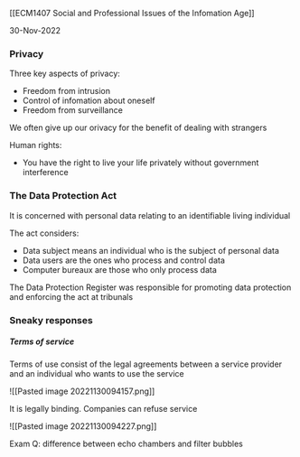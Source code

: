 [[ECM1407 Social and Professional Issues of the Infomation Age]]

30-Nov-2022


### Privacy

Three key aspects of privacy:
- Freedom from intrusion
- Control of infomation about oneself
- Freedom from surveillance

We often give up our orivacy for the benefit of dealing with strangers

Human rights:
- You have the right to live your life privately without government interference


### The Data Protection Act

It is concerned with personal data relating to an identifiable living individual

The act considers:
- Data subject means an individual who is the subject of personal data
- Data users are the ones who process and control data
- Computer bureaux are those who only process data

The Data Protection Register was responsible for promoting data protection and enforcing the act at tribunals


### Sneaky responses

##### Terms of service

Terms of use consist of the legal agreements between a service provider and an individual who wants to use the service

![[Pasted image 20221130094157.png]]

It is legally binding. Companies can refuse service

![[Pasted image 20221130094227.png]]


Exam Q:
difference between echo chambers and filter bubbles